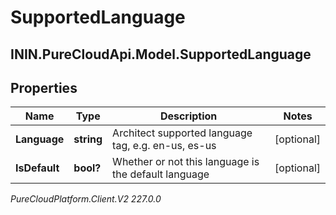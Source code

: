 # SupportedLanguage

## ININ.PureCloudApi.Model.SupportedLanguage

## Properties

|Name | Type | Description | Notes|
|------------ | ------------- | ------------- | -------------|
| **Language** | **string** | Architect supported language tag, e.g. en-us, es-us | [optional] |
| **IsDefault** | **bool?** | Whether or not this language is the default language | [optional] |



_PureCloudPlatform.Client.V2 227.0.0_
